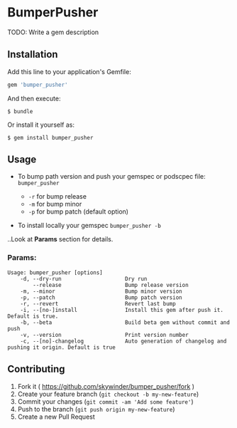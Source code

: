 # BumperPusher

TODO: Write a gem description

## Installation

Add this line to your application's Gemfile:

```ruby
gem 'bumper_pusher'
```

And then execute:

    $ bundle

Or install it yourself as:

    $ gem install bumper_pusher

## Usage
- To bump path version and push your gemspec or podscpec file: `bumper_pusher`
	-  `-r` for bump release
	- `-m` for bump minor 
	- `-p` for bump patch (default option)
	
- To install locally your gemspec `bumper_pusher -b`

..Look at **Params** section for details.

### Params:
	Usage: bumper_pusher [options]
	    -d, --dry-run                    Dry run
	        --release                    Bump release version
	    -m, --minor                      Bump minor version
	    -p, --patch                      Bump patch version
	    -r, --revert                     Revert last bump
	    -i, --[no-]install               Install this gem after push it. Default is true.
	    -b, --beta                       Build beta gem without commit and push
	    -v, --version                    Print version number
	    -c, --[no]-changelog             Auto generation of changelog and pushing it origin. Default is true
## Contributing

1. Fork it ( https://github.com/skywinder/bumper_pusher/fork )
2. Create your feature branch (`git checkout -b my-new-feature`)
3. Commit your changes (`git commit -am 'Add some feature'`)
4. Push to the branch (`git push origin my-new-feature`)
5. Create a new Pull Request
